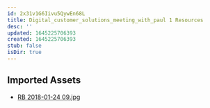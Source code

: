 ```yaml
---
id: 2x31v1G6Iivu5QywEn68L
title: Digital_customer_solutions_meeting_with_paul 1 Resources
desc: ''
updated: 1645225706393
created: 1645225706393
stub: false
isDir: true
---
```

## Imported Assets
- [RB 2018-01-24 09.jpg](/assets/rb-2018-01-24-09.jpg)
